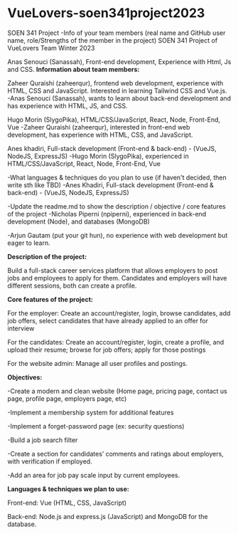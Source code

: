 # VueLovers-soen341project2023

SOEN 341 Project
-Info of your team members (real name and GitHub user name, role/Strengths of the member in the project)
SOEN 341 Project of VueLovers Team Winter 2023

Anas Senouci (Sanassah), Front-end development, Experience with Html, Js and CSS.
**Information about team members:**

Zaheer Quraishi (zaheerqur), frontend web development, experience with HTML, CSS and JavaScript. Interested in learning Tailwind CSS and Vue.js.
-Anas Senouci (Sanassah), wants to learn about back-end development and has experience with HTML, JS, and CSS.

Hugo Morin (SlygoPika), HTML/CSS/JavaScript, React, Node, Front-End, Vue
-Zaheer Quraishi (zaheerqur), interested in front-end web development, has experience with HTML, CSS, and JavaScript.

Anes khadiri, Full-stack development (Front-end & back-end) - (VueJS, NodeJS, ExpressJS)
-Hugo Morin (SlygoPika), experienced in HTML/CSS/JavaScript, React, Node, Front-End, Vue

-What languages & techniques do you plan to use (if haven't decided, then write sth like TBD)
-Anes Khadiri, Full-stack development (Front-end & back-end) - (VueJS, NodeJS, ExpressJS)

-Update the readme.md to show the description / objective / core features of the project
-Nicholas Piperni (npiperni), experienced in back-end development (Node), and databases (MongoDB)

-Arjun Gautam (put your git hun), no experience with web development but eager to learn.

**Description of the project:**

Build a full-stack career services platform that allows employers to post jobs and employees to apply for them. Candidates and employers will have different sessions, both can create a profile.

**Core features of the project:**

For the employer: Create an account/register, login, browse candidates, add job offers, select candidates that have already applied to an offer for interview

For the candidates: Create an account/register, login, create a profile, and upload their resume; browse for job offers; apply for those postings

For the website admin: Manage all user profiles and postings.

**Objectives:**

-Create a modern and clean website (Home page, pricing page, contact us page, profile page, employers page, etc)

-Implement a membership system for additional features

-Implement a forget-password page (ex: security questions)

-Build a job search filter

-Create a section for candidates’ comments and ratings about employers, with verification if employed.

-Add an area for job pay scale input by current employees.

**Languages & techniques we plan to use:**

Front-end: Vue (HTML, CSS, JavaScript)

Back-end: Node.js and express.js (JavaScript) and MongoDB for the database.
